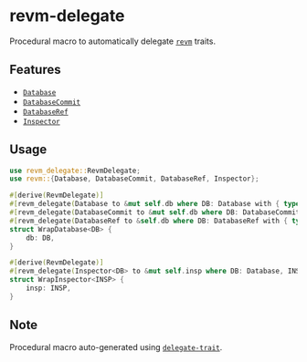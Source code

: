 # revm-delegate

Procedural macro to automatically delegate [`revm`](https://github.com/bluealloy/revm) traits.

## Features

- [`Database`](https://docs.rs/revm/latest/revm/trait.Database.html)
- [`DatabaseCommit`](https://docs.rs/revm/latest/revm/trait.DatabaseCommit.html)
- [`DatabaseRef`](https://docs.rs/revm/latest/revm/trait.DatabaseRef.html)
- [`Inspector`](https://docs.rs/revm/latest/revm/trait.Inspector.html)

## Usage

```rust
use revm_delegate::RevmDelegate;
use revm::{Database, DatabaseCommit, DatabaseRef, Inspector};

#[derive(RevmDelegate)]
#[revm_delegate(Database to &mut self.db where DB: Database with { type Error = DB::Error; })]
#[revm_delegate(DatabaseCommit to &mut self.db where DB: DatabaseCommit)]
#[revm_delegate(DatabaseRef to &self.db where DB: DatabaseRef with { type Error = DB::Error; })]
struct WrapDatabase<DB> {
    db: DB,
}

#[derive(RevmDelegate)]
#[revm_delegate(Inspector<DB> to &mut self.insp where DB: Database, INSP: Inspector<DB>)]
struct WrapInspector<INSP> {
    insp: INSP,
}
```

## Note

Procedural macro auto-generated using [`delegate-trait`](https://github.com/makcandrov/delegate-trait).
